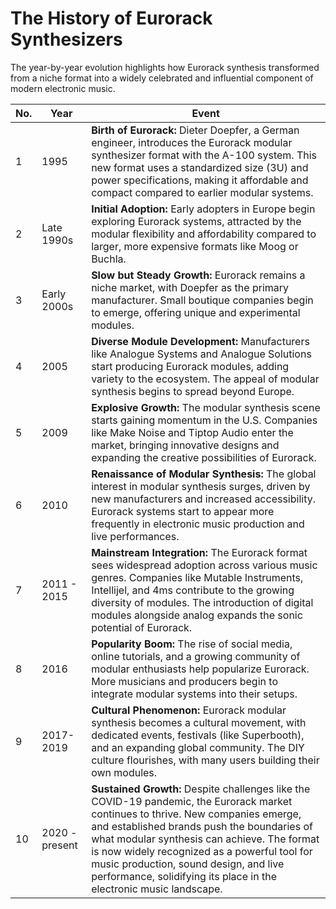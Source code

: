 # The History of Eurorack Synthesizers

The year-by-year evolution highlights how Eurorack synthesis transformed from a niche format into a widely celebrated and influential component of modern electronic music.

| No. | Year | Event |
| --- | --- | --- |
| 1 | 1995 | **Birth of Eurorack:** Dieter Doepfer, a German engineer, introduces the Eurorack modular synthesizer format with the A-100 system. This new format uses a standardized size (3U) and power specifications, making it affordable and compact compared to earlier modular systems. |
| 2 | Late 1990s | **Initial Adoption:** Early adopters in Europe begin exploring Eurorack systems, attracted by the modular flexibility and affordability compared to larger, more expensive formats like Moog or Buchla. |
| 3 | Early 2000s | **Slow but Steady Growth:** Eurorack remains a niche market, with Doepfer as the primary manufacturer. Small boutique companies begin to emerge, offering unique and experimental modules. |
| 4 | 2005 | **Diverse Module Development:** Manufacturers like Analogue Systems and Analogue Solutions start producing Eurorack modules, adding variety to the ecosystem. The appeal of modular synthesis begins to spread beyond Europe. |
| 5 | 2009 | **Explosive Growth:** The modular synthesis scene starts gaining momentum in the U.S. Companies like Make Noise and Tiptop Audio enter the market, bringing innovative designs and expanding the creative possibilities of Eurorack. |
| 6 | 2010 | **Renaissance of Modular Synthesis:** The global interest in modular synthesis surges, driven by new manufacturers and increased accessibility. Eurorack systems start to appear more frequently in electronic music production and live performances. |
| 7 | 2011 - 2015 | **Mainstream Integration:** The Eurorack format sees widespread adoption across various music genres. Companies like Mutable Instruments, Intellijel, and 4ms contribute to the growing diversity of modules. The introduction of digital modules alongside analog expands the sonic potential of Eurorack. |
| 8 | 2016 | **Popularity Boom:** The rise of social media, online tutorials, and a growing community of modular enthusiasts help popularize Eurorack. More musicians and producers begin to integrate modular systems into their setups. |
| 9 | 2017-2019 | **Cultural Phenomenon:** Eurorack modular synthesis becomes a cultural movement, with dedicated events, festivals (like Superbooth), and an expanding global community. The DIY culture flourishes, with many users building their own modules. |
| 10 | 2020 - present | **Sustained Growth:** Despite challenges like the COVID-19 pandemic, the Eurorack market continues to thrive. New companies emerge, and established brands push the boundaries of what modular synthesis can achieve. The format is now widely recognized as a powerful tool for music production, sound design, and live performance, solidifying its place in the electronic music landscape. |